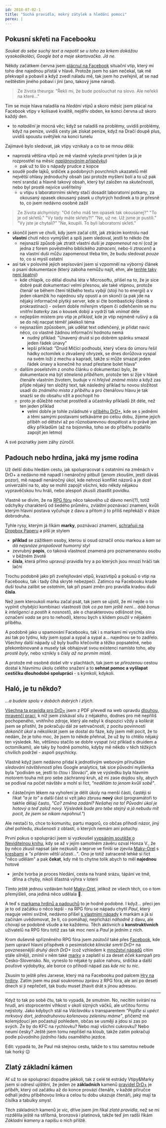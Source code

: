 ```yaml
---
id: 2018-07-02-1
title: "Suchá pravidla, mokrý zátylek a hledání pomoci"
perex: |
---
```


## Pokusní skřeti na Facebooku

*Soukat do sebe suchý text a nepotit se u toho za krkem dokážou vysokoškoláci, Google bot a moje skartovačka. Já ne.*

Někdy začátkem června jsem [plácnul na Facebook](https://www.facebook.com/drdplus.info/?trial=1) situační vtip, který mi toho dne najednou přistál v hlavě.
Protože jsem ho sám nečekal, tak mě překvapil a pobavil a když zvedl náladu mě, tak jsem ho zveřejnil, ať se nad neštěstím jiného pobaví i jiní (ano, takový jsme národ).
> Ze života theurga:
  "Řekli mi, že bude poslouchat na slovo. Ale neřekli na které..."

Tím se moje hlava naladila na *hledání vtipů* a skoro měsíc jsem plácal na Facebook vtipy v kolísavé kvalitě, nejdřív obden, ke konci června už skoro každý den.

- to *naladění* je mocná věc; když se naladíš na problémy, uvidíš problémy, když na peníze, uvidíš cesty jak získat peníze, když na Dračí doupě plus, uvidíš spoustu světýlek na konci tunelu

Zajímavé bylo sledovat, jak vtipy vznikaly a co to se mnou dělá:

- naprostá většina vtipů ze mě vlastně vylezla první týden (a já je rozprostřel na měsíc [*naplánováním příspěvku*](https://www.facebook.com/help/389849807718635))
  - pak už to šlo s nápady prudce z kopce
- soudě podle lajků, srdíček a podobných povrchních ukazatelů měl největší ohlasy jednoduchý obsah (asi protože myšlení bolí a to už pak není sranda) a hlavně takový obsah, který byl založen na *skutečnosti*, nebo byl prostě nejvíce uvěřitelný
   - u vtipu s laboratorními skřety stačí dosadit laboratorní potkany, za okousaný opasek okousaný pásek u chytrých hodinek a to je přesně to, co jsem nedávno osobně zažil
> Ze života alchymisty:
  "Od čeho máš ten opasek tak okousanej?"
  "To je od skřetů."
  "Vy tady máte skřety?!"
  "Ne, už ne. Už jsme je pustili."
  "Vy jste je chytali?"
  "Ne, koupili. To byli laboratorní skřeti."

- skončil jsem ve chvíli, kdy jsem začal cítit, jak ztrácím kontrolu nad **vlastní** chutí něco vymýšlet a spíš jsem sledoval, jestli to někdo čte
  - nejsnazší způsob jak ztratit vlastní duši je *zapomenout na ni* (což je jedna z forem pověstného biblického *zatracení*, nebo-li *ztracení*) a na vlastní duši můžu zapomenout třeba tím, že budu sledovat *pouze* to, co si myslí ostatní
- asi tak v polovině jejich sepisování jsem si vzpomněl na výborný článek o psaní dokumentace (který zaboha nemůžu najít, ehm, ale [tenhle taky není špatný](https://medium.com/@episod/writing-great-documentation-44d90367115a))
    - kde chlapík, co dělal dlouhá léta v Microsoftu, přišel na to, že je sice dobré psát dokumentaci velmi přesnou, ale také vtipnou, protože čtenář se během čtení těžkého textu *vybíjí* (stojí ho to energii) a v jeden okamžik ho najednou síly opustí a on skončí (a pak jde na nějaký informačně plytký server, kde si čte bombastický článek o prokrastinaci) - ovšem dobře mířeným vtipem či odlehčením se mu *vnitřní baterky* zas o kousek dobijí a vydrží tak *vnímat* déle
    - nejlepším místem pro vtip je *příklad*, kde je vtip nejméně rušivý a dá se do něj nacpat téměř jakékoli téma
    - nejsnazším způsobem, jak udělat text odlehčený, je přidat navíc něco, co vlastně žádnou informační hodnotu nemá
      - nudný příklad: "Unavený druid si po dobrém spánku smazal jeden řádek únavy"
      - lepší příklad: "Druid Mlčící podhoubí, který včera do úmoru řešil hádky octomilek o zkvašený ohryzek, se dnes dorůžova vyspal na svém loži z mechu a kapradí, takže si může smazat jeden řádek únavy a konečně ho snad přestane bolet hlava"
    - dalším poselstvím z onoho článku o dokumentaci bylo, že dokumentace má být *stmelená příběhem*, protože ten si žije v hlavě čtenáře vlastním životem, buduje v ní *hřejivě známé místo* a když zas přijde nějaký ten složitý text, tak následný příklad tu novou složitost usadí do *známého místa z příběhu* a pro čtenářovu hlavu je tak snazší se do obsahu vžít a pochopit ho
     - proto je důležité nechat prostředí a účastníky příkladů žít déle, než ten jeden příklad
       - velmi dobře je tohle zvládnuté v [příběhu DrD+](https://pribeh.drdplus.info), kde se s jedněmi a těmi samými postavami setkáváme po celou dobu, žijeme jejich příběh od dětství až po různobarevnou dospělost a to právě jen díky příkladům (až na bojovníka, toho se do příběhu podařilo zapojit jen letmo)

A své poznatky jsem záhy zúročil.

## Padouch nebo hrdina, jaká my jsme rodina
Už delší dobu hledám cestu, jak spolupracovat s ostatními na změnách v DrD+ a nedávno mě napadl i nenáročný pitbull (jenom zkouším, jestli dáváš pozor), mě napadl nenáročný úkol, kde nehrozí konflikt názorů a je dost univerzální na to, aby se mohli zapojit všichni, kdo někdy nějakou vypravěčskou hru hráli, nebo alespoň zkusili zbastlit povídku.

Vlastně se divím, že na [RPG fóru](https://rpgforum.cz/forum/index.php) něco takového už dávno není(?), totiž odchylky charakterů od šedého průměru, zvláštní poznávací znamení, kvůli kterým hlavní postava vyčuhuje z davu a přitom jí to příliš nepřekáží v dráze dobrodruha.

Tyhle rysy, kterým já říkám **marky**, poznávací znamení, [schraňuji na Dropbox Paperu](https://paper.dropbox.com/doc/Marky-hrdinu-i-padouchu--AGnaQE~RAjhaasR4jR3VRwyoAQ-4WNOSwzOGzSDLguzneiHn) a píši je stylem

 - **příklad** se zážitkem osoby, kterou si osud označil onou markou a *kam se dá nejsnáze propašovat humorný styl*
 - zevrubný **popis**, co taková vlastnost znamená pro poznamenanou osobu v běžném životě
 - **čísla**, která přímo upravují pravidla hry a po kterých jsou mnozí hráči tak lační

Trochu podobně jako při zveřejňování vtipů, kvazivtipů a pokusů o vtip na Facebooku, tak i tady číhá skryté nebezpečí. Zatímco na Facebooku krade duši touha zalíbit se *ostatním*, tak při psaní změn pro pravidla kradou duši **čísla**.

Než jsem kteroukoli marku začal psát, tak jsem se ujistil, že mi nejde o to vyplnit chybějící kombinaci vlastností (*tak co pa tam ještě není... ááá bonus k inteligenci a postih k nosnosti*), ale o charakterovou odlišnost (ne, označení *vada* se pro to nehodí), kterou bych s klidem použil v nějakém příběhu.

A podobně jako u spamování Facebooku, tak i s markami mi vyschla slina asi tak po týdnu, kdy jsem sypal a sypal a sypal a... najednou se to zadřelo. Všechny další nápady už byly buďto křečovité a těžko popsatelné, nebo překombinované a musely tak obhajovat svou existenci namísto toho, aby *prostě byly*, nebo vznikly s čísly *až na prvním místě*.

A protože mě osobně došel vítr v plachtách, tak jsem se *přirozenou* cestou dostal k hlavnímu úkolu celého snažení a to **sehnat pomoc a vyšlapat cestičku dlouhodobé spolupráci** - s kýmkoli, kdykoli.

## Haló, je tu někdo?
*...a budete spolu v dobách dobrých i zlých.*

[Všechna ta pravidla pro DrD+](https://www.drdplus.info) jsem z PDF převedl na web opravdu [dlouhou, mravenčí prací](2018-02-09-na_webu_jsou_vsechna_pravidla_a_co_ted.md), k níž jsem získával sílu z nějakého, dodnes pro mě nepříliš pochopeného, vnitřního zdroje, který ale nebyl k dispozici vždy a kolikrát jsem se přistihl, že pokračuju dál ze setrvačnosti, z pocitu povinnosti *dokončit úkol* a několikrát jsem se dostal do fáze, kdy jsem měl pocit, že to nedám, že je toho moc, že jsem to někde přehnal, že už by to chtělo nějaký ten výsledek. No, většinou stačilo se dobře vyspat (viz příklad s druidem a octomilkami), ale taky by hodně pomohlo, kdyby mě někdo v těch těžkých chvílích podržel - aspoň psychicky.

Vlastně když jsem nedávno přidal k jednotlivým webovým příručkám *sledování návštěvnosti* přes Google analytics, tak sice původní myšlenka byla "podívám se, jestli to čtou i Slováci", ale ve výsledku byla hlavním motorem touha mít pro sebe záchranný kruh, až mi zase dojdou síly, abych se podíval na počet návštěv a mohl si říct, *"nedělám to jenom kvůli sobě"*.

- částečným lékem na vyhoření je dělit úkoly na menší části, častěji si říkat *"a je to"* a další část si vzít jako zbrusu **nový** úkol (programátoři to takhle dělají často, *"Co? změna zadání? Nešahej na to! Původní úkol je hotový a teď založ nový. Výsledek bude pro tebe stejný a já nebudu mít pocit, že jsem se nikam nepohnul."*)

Ale nestačí to, chce to komunitu, partu magorů, co občas přihodí názor, jiný úhel pohledu, zkušenosti z oblastí, o kterých nemám ani potuchy.

První pokus o spolupráci jsem si vyzkoušel [vypsáním soutěže o Neviditelnou knihu](2018-02-16-vyskytla_se_nam_neviditelna_soutez.md), kdy se až v jejím samotném závěru ozval Honza V., že by něco zkusil napsat (ale nezkusil) a teprve ve finiši se zjevila [Maky-Orel](http://makyorel.blog.cz/) s [kresbami](https://www.facebook.com/pg/drdplus.info/photos/?tab=album&album_id=339898449855265) a *"s přáním větší účasti..."*.
Ono je totiž zatraceně lehké si říct "něco udělám" a pak **čekat**, kdy mě to chytne tolik abych to měl **najednou** hotové

- jenže tvorba je proces hledání, cesta na hraně srázu, tápání ve tmě, dřina a chyby, nikoli šťastná výhra v loterii

Tímto ještě jednou vzdávám hold [Maky-Orel](http://makyorel.blog.cz/), jelikož ze všech těch, co o tom přemýšleli, ona jediná něco udělala 👏.

A teď s [markama hrdinů a padouchů](https://paper.dropbox.com/doc/Marky-hrdinu-i-padouchu--AGnaQE~RAjhaasR4jR3VRwyoAQ-4WNOSwzOGzSDLguzneiHn) to je hodně podobné.
I když... přeci jen je to od začátku o něco lepší - na RPG fóru se nápadu chytil *Paul*, který reaguje velmi svižně, nedávno přišel [s vlastními nápady](https://rpgforum.cz/forum/viewtopic.php?f=238&t=14936#p537519) k markám a já si začínám uvědomovat, že ti, co pomáhají, nepřichází *náhodně* z davu, ale chovají se podobně všude a ke každému. Těch aktivních a **konstruktivních** uživatelů na RPG fóru totiž zas tak moc není a *Paul* je jedním z nich.

Krom duševně spřízněného RPG fóra jsem *zaútočil* také přes [Facebook](https://www.facebook.com/drdplus.info), kde jsem upravil hlavní příspěvek o pesimistické *klinické smrti DrD+* na povznesenější *druhý dech DrD+* (což vzhledem k [množství nápadů](https://trello.com/b/L64FNYj3/drdplusinfo) cítím stále silněji), zmínil v něm také [marky](https://paper.dropbox.com/doc/Marky-hrdinu-i-padouchu--AGnaQE~RAjhaasR4jR3VRwyoAQ-4WNOSwzOGzSDLguzneiHn) a zaplatil si za deset *éček* kampaň pro Česko-Slovensko.
No, vyneslo to nějaké ty palce nahoru, srdíčka a další pouťové výdobytky, ale borce co přihodí nápad zas *kde nic tu nic*.

Zkusím to ještě přes Jarxese, který má na Facebooku pod palcem [Hry na hrdiny](https://www.facebook.com/RPG.HnH/). Zatím jsem mu psal soukromou zprávu z RPG fóra, ale ani po deseti dnech si ji nepřečetl, tak budu muset žhavit drát s jinou adresou.

---

Když to tak po sobě čtu, tak to vypadá, že smutním. No, necítím svírání na hrudi, ani stoprocentní vlhkost v okolí slzných váčků, ale určitou formu nejistoty. Jako kdybych stál na *Václaváku* s transparentem *"Pojďte si upéct mrkvový dort, jednodruhovou kořenovou zeleninu máme"*, přičemž mě kolemjdoucí jen počastují pohledem, občas se usmějí a jdou si zas po svých. Že by do KFC na rychlovku? Nebo mají všichni cukrovku? Nebo neumí česky?
Ještě jsem tomu nepřišel na kloub, takže zatím pokračuji podle původního jízdního řádu osamělého jezdce.

Edit: vypadá to, že Paul má stejnou cestu, takže to s tou samotou nebude tak horký 😉

## Zlatý základní kámen
Ať už to se spoluprací dopadne jakkoli, tak z celé té estrády Vtipy&Marky jsem si odnesl ujištění, že jeden ze **základních** kamenů [pravidel DrD+](https://www.drdplus.info) je *příběh*, který od začátku až do konce provází čtenáře, v každé příručce odhalí jednu příběhovou linku a celou tu dobu ukazuje čtenáři, jaký mají ta čísílka a tabulky *smysl*.

Těch základních kamenů je víc, dříve jsem jim říkal *zlatá pravidla*, než se mi rozdělila ještě na stříbrná, bronzová i platinová, takže teď jim radši říkám *Základní kameny* a napíšu o nich příště.


